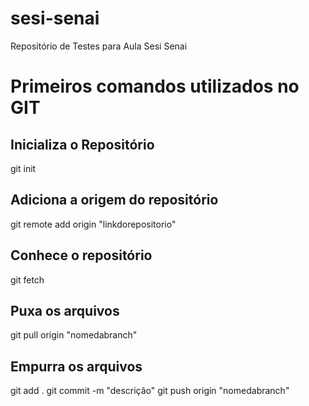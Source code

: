 # sesi-senai
Repositório de Testes para Aula Sesi Senai

# Primeiros comandos utilizados no GIT
## Inicializa o Repositório 
git init

## Adiciona a origem do repositório 
git remote add origin "linkdorepositorio"

## Conhece o repositório
git fetch

## Puxa os arquivos
git pull origin "nomedabranch"

## Empurra os arquivos
git add .
git commit -m "descrição"
git push origin "nomedabranch"